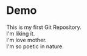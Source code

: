# Demo
This is my first Git Repository.
<br>
I'm liking it.
<br>
I'm love mother.
<br>
I'm so poetic in nature.
